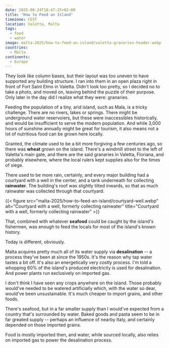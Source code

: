 ```yaml
---
date: 2025-08-24T18:47:25+02:00
title: "How to Feed an Island"
timezone: CEST
location: Valetta, Malta
tags:
  - food
  - water
image: malta-2025/how-to-feed-an-island/valetta-granaries-header.webp
countries:
  - Malta
continents:
  - Europe
---
```


They look like column bases, but their layout was too uneven to have supported any building structure. I ran into them in an open plaza right in front of Fort Saint Elmo in Valetta. Didn't look too pretty, so I decided no to take a photo, and moved on, leaving behind the puzzle of their purpose. Only later in the day did I realize what they were: granaries.

<!--more-->

Feeding the population of a tiny, arid island, such as Mala, is a tricky challenge. There are no rivers, lakes or springs. There might be underground water reservoiers, but these were inaccessibles historically, and would be insufficient to serve the modern population. And while 3,000 hours of sunshine annually might be great for tourism, it also means not a lot of nutritious food can be grown here locally.

Granted, the climate used to be a bit more forgiving a few centuries ago, so there was **wheat** grown on the island. There's a windmill street to the left of Valetta's main gate, and there are the said granaries in Valetta, Floriana, and probably elsewhere, where the local rulers kept supplies also for the times of siege.

There used to be more rain, certainly, and every major building had a courtyard with a well in the center, and a tank underneath for collecting **rainwater**. The building's roof was slightly tilted inwards, so that as much rainwater was collected through that courtyard.

{{< figure src="malta-2025/how-to-feed-an-island/courtyard-well.webp" alt="Courtyard with a well, formerly collecting rainwater" title="Courtyard with a well, formerly collecting rainwater" >}}

That, combined with whatever **seafood** could be caught by the island's fishermen, was enough to feed the locals for most of the island's known history.

Today is different, obviously.

Malta acquires pretty much all of its water supply via **desalination** -- a process they've been at since the 1950s. It's the reason why tap water tastes a bit off. It's also an energetically very costly process. I'm told a whopping 60% of the island's produced electricity is used for desalination. And power plants run exclusively on imported gas.

I don't think I have seen any crops anywhere on the island. Those probably would've needed to be watered artificially which, with the water so dear, would've been unsustainable. It's much cheaper to import grains, and other foods.

There's seafood, but in a far smaller supply than I would've expected from a country that's surrounded by water. Baked goods and pasta seem to be in far greated supply -- perhaps an influence of nearby Italy, and certainly depended on those imported grains.

Food is mostly imported then, and water, while sourced locally, also relies on imported gas to power the desalination process.

